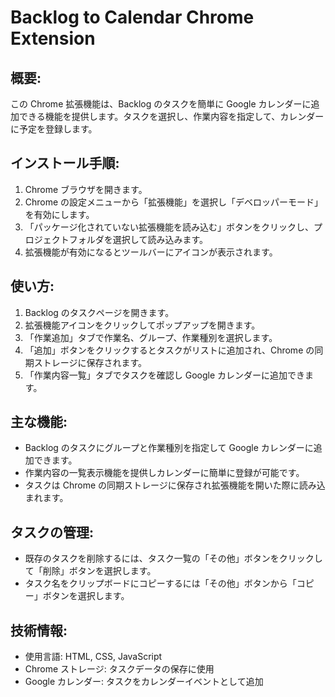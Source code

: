 # Backlog to Calendar Chrome Extension

## 概要:

この Chrome 拡張機能は、Backlog のタスクを簡単に Google カレンダーに追加できる機能を提供します。タスクを選択し、作業内容を指定して、カレンダーに予定を登録します。

## インストール手順:

1. Chrome ブラウザを開きます。
2. Chrome の設定メニューから「拡張機能」を選択し「デベロッパーモード」を有効にします。
3. 「パッケージ化されていない拡張機能を読み込む」ボタンをクリックし、プロジェクトフォルダを選択して読み込みます。
4. 拡張機能が有効になるとツールバーにアイコンが表示されます。

## 使い方:

1. Backlog のタスクページを開きます。
2. 拡張機能アイコンをクリックしてポップアップを開きます。
3. 「作業追加」タブで作業名、グループ、作業種別を選択します。
4. 「追加」ボタンをクリックするとタスクがリストに追加され、Chrome の同期ストレージに保存されます。
5. 「作業内容一覧」タブでタスクを確認し Google カレンダーに追加できます。

## 主な機能:

- Backlog のタスクにグループと作業種別を指定して Google カレンダーに追加できます。
- 作業内容の一覧表示機能を提供しカレンダーに簡単に登録が可能です。
- タスクは Chrome の同期ストレージに保存され拡張機能を開いた際に読み込まれます。

## タスクの管理:

- 既存のタスクを削除するには、タスク一覧の「その他」ボタンをクリックして「削除」ボタンを選択します。
- タスク名をクリップボードにコピーするには「その他」ボタンから「コピー」ボタンを選択します。

## 技術情報:

- 使用言語: HTML, CSS, JavaScript
- Chrome ストレージ: タスクデータの保存に使用
- Google カレンダー: タスクをカレンダーイベントとして追加
